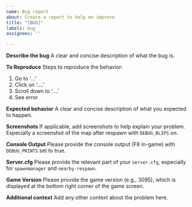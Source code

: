 ```yaml
---
name: Bug report
about: Create a report to help me improve
title: "[BUG]"
labels: bug
assignees: ''

---
```


**Describe the bug**
A clear and concise description of what the bug is.

**To Reproduce**
Steps to reproduce the behavior:
1. Go to '...'
2. Click on '....'
3. Scroll down to '....'
4. See error

**Expected behavior**
A clear and concise description of what you expected to happen.

**Screenshots**
If applicable, add screenshots to help explain your problem. Especially a screenshot of the map after respawn with `DEBUG_BLIPS` on.

**Console Output**
Please provide the console output (F8 in-game) with `DEBUG_PRINTS` set to true.

**Server.cfg**
Please provide the relevant part of your `server.cfg`, especially for `spawnmanager` and `nearby-respawn`.

**Game Version**
Please provide the game version (e.g., 3095), which is displayed at the bottom right corner of the game screen.

**Additional context**
Add any other context about the problem here.
